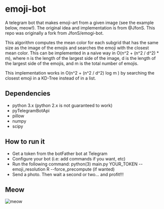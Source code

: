 # emoji-bot

A telegram bot that makes emoji-art from a given image (see the example below, meow!). The original idea and implementation is from @JfonS. This repo was originally a fork from JfonS/emogi-bot.

This algorithm computes the mean color for each subgrid that has the same size as the image of the emojis and searches the emoji with the closest mean color. This can be implemented in a naive way in O(n^2 + (n^2 / d^2) * m), where n is the length of the largest side of the image, d is the length of the largest side of the emojis, and m is the total number of emojis.

This implementation works in O(n^2 + (n^2 / d^2) log m ) by searching the closest emoji in a KD-Tree instead of in a list.

## Dependencies
- python 3.x (python 2.x is not guaranteed to work)
- pyTelegramBotApi
- pillow
- numpy
- scipy

## How to run it
- Get a token from the botFather bot at Telegram
- Configure your bot (i.e: add commands if you want, etc)
- Run the following command: python(3) main.py YOUR_TOKEN --emoji_resolution R
  --force_precompute (if wanted)
- Send a photo. Then wait a second or two... and profit!!!


## Meow
![meow](https://github.com/srgrr/emoji-bot/blob/master/resources/jero.jpg "meow!")
